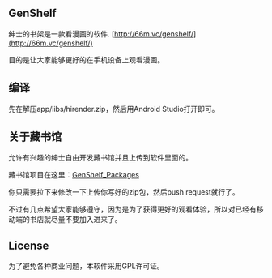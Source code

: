## GenShelf

绅士的书架是一款看漫画的软件. [http://66m.vc/genshelf/](http://66m.vc/genshelf/)

目的是让大家能够更好的在手机设备上观看漫画。

## 编译

先在解压app/libs/hirender.zip，然后用Android Studio打开即可。

## 关于藏书馆

允许有兴趣的绅士自由开发藏书馆并且上传到软件里面的。

藏书馆项目在这里：[GenShelf_Packages](https://github.com/dbsGen/GenShelf_Packages)

你只需要拉下来修改一下上传你写好的zip包，然后push request就行了。

不过有几点希望大家能够遵守，因为是为了获得更好的观看体验，所以对已经有移动端的书店就尽量不要加入进来了。

## License

为了避免各种商业问题，本软件采用GPL许可证。